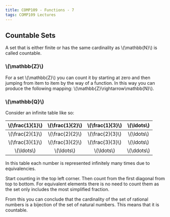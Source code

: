 ```yaml
---
title: COMP109 - Functions - 7
tags: COMP109 Lectures
---
```

## Countable Sets
A set that is either finite or has the same cardinality as &#92;(&#92;mathbb{N}&#92;) is called countable.

### &#92;(&#92;mathbb{Z}&#92;)
For a set &#92;(&#92;mathbb{Z}&#92;) you can count it by starting at zero and then jumping from item to item by the way of a function. In this way you can produce the following mapping: &#92;(&#92;mathbb{Z}&#92;rightarrow&#92;mathbb{N}&#92;).

### &#92;(&#92;mathbb{Q}&#92;)
Consider an infinite table like so:

| &#92;(&#92;frac{1}{1}&#92;) | &#92;(&#92;frac{1}{2}&#92;) | &#92;(&#92;frac{1}{3}&#92;) | &#92;(&#92;ldots&#92;) |
| :-: | :-:| :-:| :-: |
| &#92;(&#92;frac{2}{1}&#92;) | &#92;(&#92;frac{2}{2}&#92;) | &#92;(&#92;frac{2}{3}&#92;) | &#92;(&#92;ldots&#92;) |
| &#92;(&#92;frac{3}{1}&#92;) | &#92;(&#92;frac{3}{2}&#92;) | &#92;(&#92;frac{3}{3}&#92;) | &#92;(&#92;ldots&#92;) |
| &#92;(&#92;ldots&#92;) | &#92;(&#92;ldots&#92;)| &#92;(&#92;ldots&#92;) | &#92;(&#92;ddots&#92;) |

In this table each number is represented infinitely many times due to equivalencies.

Start counting in the top left corner. Then count from the first diagonal from top to bottom. For equivalent elements there is no need to count them as the set only includes the most simplified fraction. 

From this you can conclude that the cardinality of the set of rational numbers is a bijection of the set of natural numbers. This means that it is countable.

